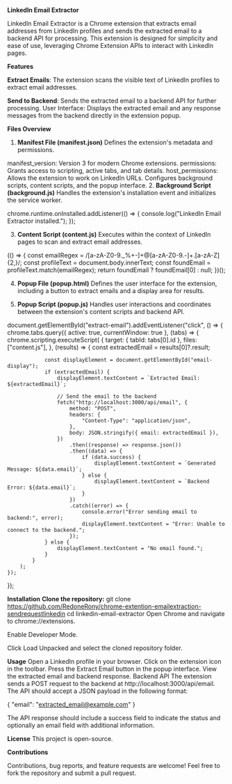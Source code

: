 **LinkedIn Email Extractor**

LinkedIn Email Extractor is a Chrome extension that extracts email addresses from LinkedIn profiles and sends the extracted email to a backend API for processing. This extension is designed for simplicity and ease of use, leveraging Chrome Extension APIs to interact with LinkedIn pages.

**Features**

**Extract Emails**: The extension scans the visible text of LinkedIn profiles to extract email addresses.

**Send to Backend**: Sends the extracted email to a backend API for further processing.
User Interface: Displays the extracted email and any response messages from the backend directly in the extension popup.

**Files Overview**
1. **Manifest File (manifest.json)**
Defines the extension's metadata and permissions.

manifest_version: Version 3 for modern Chrome extensions.
permissions: Grants access to scripting, active tabs, and tab details.
host_permissions: Allows the extension to work on LinkedIn URLs.
Configures background scripts, content scripts, and the popup interface.
2. **Background Script (background.js)**
Handles the extension's installation event and initializes the service worker.

chrome.runtime.onInstalled.addListener(() => {
    console.log("LinkedIn Email Extractor installed.");
});

3. **Content Script (content.js)**
Executes within the context of LinkedIn pages to scan and extract email addresses.


(() => {
    const emailRegex = /[a-zA-Z0-9._%+-]+@[a-zA-Z0-9.-]+\.[a-zA-Z]{2,}/;
    const profileText = document.body.innerText;
    const foundEmail = profileText.match(emailRegex);
    return foundEmail ? foundEmail[0] : null;
})();

4. **Popup File (popup.html)**
Defines the user interface for the extension, including a button to extract emails and a display area for results.



5. **Popup Script (popup.js)**
Handles user interactions and coordinates between the extension's content scripts and backend API.

document.getElementById("extract-email").addEventListener("click", () => {
    chrome.tabs.query({ active: true, currentWindow: true }, (tabs) => {
        chrome.scripting.executeScript(
            {
                target: { tabId: tabs[0].id },
                files: ["content.js"],
            },
            (results) => {
                const extractedEmail = results[0]?.result;

                const displayElement = document.getElementById("email-display");
                if (extractedEmail) {
                    displayElement.textContent = `Extracted Email: ${extractedEmail}`;

                    // Send the email to the backend
                    fetch("http://localhost:3000/api/email", {
                        method: "POST",
                        headers: {
                            "Content-Type": "application/json",
                        },
                        body: JSON.stringify({ email: extractedEmail }),
                    })
                        .then((response) => response.json())
                        .then((data) => {
                            if (data.success) {
                                displayElement.textContent = `Generated Message: ${data.email}`;
                            } else {
                                displayElement.textContent = `Backend Error: ${data.email}`;
                            }
                        })
                        .catch((error) => {
                            console.error("Error sending email to backend:", error);
                            displayElement.textContent = "Error: Unable to connect to the backend.";
                        });
                } else {
                    displayElement.textContent = "No email found.";
                }
            }
        );
    });
});

**Installation**
**Clone the repository:**
git clone https://github.com/RedoneRony/chrome-extention-emailextraction-sendrequestlinkedin
cd linkedin-email-extractor
Open Chrome and navigate to chrome://extensions.

Enable Developer Mode.

Click Load Unpacked and select the cloned repository folder.

**Usage**
Open a LinkedIn profile in your browser.
Click on the extension icon in the toolbar.
Press the Extract Email button in the popup interface.
View the extracted email and backend response.
Backend API
The extension sends a POST request to the backend at http://localhost:3000/api/email. The API should accept a JSON payload in the following format:

{
    "email": "extracted_email@example.com"
}

The API response should include a success field to indicate the status and optionally an email field with additional information.

**License**
This project is open-source.

**Contributions**

Contributions, bug reports, and feature requests are welcome! Feel free to fork the repository and submit a pull request.